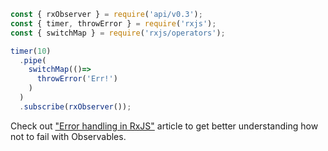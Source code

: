 <!--
name:		
title:		throwError
pageTitle:	RxJS throwError function example with a marble diagram
desc:		
docsUrl:	https://rxjs.dev/api/index/function/throwError
-->

```js
const { rxObserver } = require('api/v0.3');
const { timer, throwError } = require('rxjs');
const { switchMap } = require('rxjs/operators');

timer(10)
  .pipe(
    switchMap(()=>
      throwError('Err!')
    )
  )
  .subscribe(rxObserver());

```

Check out ["Error handling in RxJS"](https://medium.com/@kddsky/error-handling-in-rxjs-bac0f96a7def) article to get better understanding how not to fail with Observables.